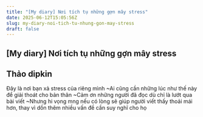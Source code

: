```yaml
---
title: "[My diary] Nơi tích tụ những gợn mây stress"
date: 2025-06-12T15:05:56Z
slug: my-diary-noi-tich-tu-nhung-gon-may-stress
draft: false
---
```


## [My diary] Nơi tích tụ những gợn mây stress

## Thảo dipkin

Đây là nơi bạn xả stress của riêng mình ~​Ai cũng cần những lúc như thế này để giải thoát cho bản thân ~​Cảm ơn những người đã đọc dù chỉ là lướt qua bài viết ~​Nhưng hi vọng mng nếu có lòng sẽ giúp người viết thấy thoải mái hơn, ​thay vì dồn thêm nhiều vấn đề cần suy nghĩ cho họ ​ ​